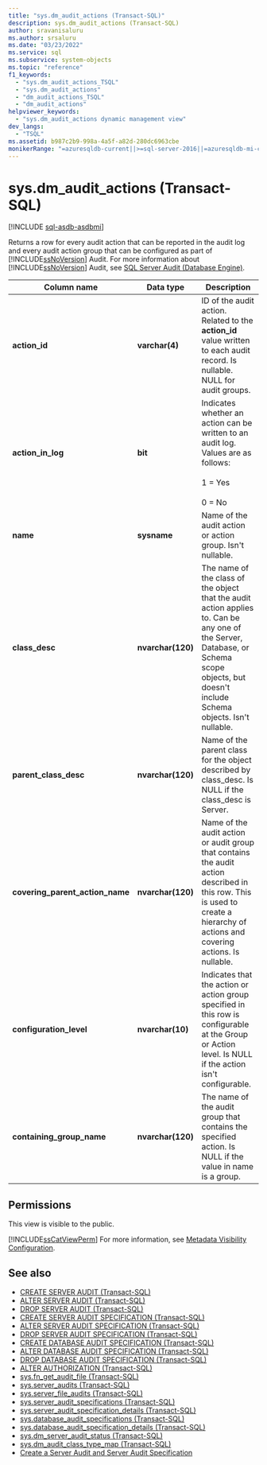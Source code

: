 ```yaml
---
title: "sys.dm_audit_actions (Transact-SQL)"
description: sys.dm_audit_actions (Transact-SQL)
author: sravanisaluru
ms.author: srsaluru
ms.date: "03/23/2022"
ms.service: sql
ms.subservice: system-objects
ms.topic: "reference"
f1_keywords:
  - "sys.dm_audit_actions_TSQL"
  - "sys.dm_audit_actions"
  - "dm_audit_actions_TSQL"
  - "dm_audit_actions"
helpviewer_keywords:
  - "sys.dm_audit_actions dynamic management view"
dev_langs:
  - "TSQL"
ms.assetid: b987c2b9-998a-4a5f-a82d-280dc6963cbe
monikerRange: "=azuresqldb-current||>=sql-server-2016||=azuresqldb-mi-current"
---
```

# sys.dm_audit_actions (Transact-SQL)
[!INCLUDE [sql-asdb-asdbmi](../../includes/applies-to-version/sql-asdb-asdbmi.md)]

  Returns a row for every audit action that can be reported in the audit log and every audit action group that can be configured as part of [!INCLUDE[ssNoVersion](../../includes/ssnoversion-md.md)] Audit. For more information about [!INCLUDE[ssNoVersion](../../includes/ssnoversion-md.md)] Audit, see [SQL Server Audit &#40;Database Engine&#41;](../../relational-databases/security/auditing/sql-server-audit-database-engine.md).  
  
|Column name|Data type|Description|  
|-----------------|---------------|-----------------|  
|**action_id**|**varchar(4)**|ID of the audit action. Related to the **action_id** value written to each audit record. Is nullable. NULL for audit groups.|  
|**action_in_log**|**bit**|Indicates whether an action can be written to an audit log. Values are as follows:<br /><br /> 1 = Yes<br /><br /> 0 = No|  
|**name**|**sysname**|Name of the audit action or action group. Isn't nullable.|  
|**class_desc**|**nvarchar(120)**|The name of the class of the object that the audit action applies to. Can be any one of the Server, Database, or Schema scope objects, but doesn't include Schema objects. Isn't nullable.|  
|**parent_class_desc**|**nvarchar(120)**|Name of the parent class for the object described by class_desc. Is NULL if the class_desc is Server.|  
|**covering_parent_action_name**|**nvarchar(120)**|Name of the audit action or audit group that contains the audit action described in this row. This is used to create a hierarchy of actions and covering actions. Is nullable.|  
|**configuration_level**|**nvarchar(10)**|Indicates that the action or action group specified in this row is configurable at the Group or Action level. Is NULL if the action isn't configurable.|  
|**containing_group_name**|**nvarchar(120)**|The name of the audit group that contains the specified action. Is NULL if the value in name is a group.|  
  
## Permissions  
This view is visible to the public.
  
 [!INCLUDE[ssCatViewPerm](../../includes/sscatviewperm-md.md)] For more information, see [Metadata Visibility Configuration](../../relational-databases/security/metadata-visibility-configuration.md).  
  
## See also

- [CREATE SERVER AUDIT &#40;Transact-SQL&#41;](../../t-sql/statements/create-server-audit-transact-sql.md)   
- [ALTER SERVER AUDIT  &#40;Transact-SQL&#41;](../../t-sql/statements/alter-server-audit-transact-sql.md)   
- [DROP SERVER AUDIT  &#40;Transact-SQL&#41;](../../t-sql/statements/drop-server-audit-transact-sql.md)   
- [CREATE SERVER AUDIT SPECIFICATION &#40;Transact-SQL&#41;](../../t-sql/statements/create-server-audit-specification-transact-sql.md)   
- [ALTER SERVER AUDIT SPECIFICATION &#40;Transact-SQL&#41;](../../t-sql/statements/alter-server-audit-specification-transact-sql.md)   
- [DROP SERVER AUDIT SPECIFICATION &#40;Transact-SQL&#41;](../../t-sql/statements/drop-server-audit-specification-transact-sql.md)   
- [CREATE DATABASE AUDIT SPECIFICATION &#40;Transact-SQL&#41;](../../t-sql/statements/create-database-audit-specification-transact-sql.md)   
- [ALTER DATABASE AUDIT SPECIFICATION &#40;Transact-SQL&#41;](../../t-sql/statements/alter-database-audit-specification-transact-sql.md)   
- [DROP DATABASE AUDIT SPECIFICATION &#40;Transact-SQL&#41;](../../t-sql/statements/drop-database-audit-specification-transact-sql.md)   
- [ALTER AUTHORIZATION &#40;Transact-SQL&#41;](../../t-sql/statements/alter-authorization-transact-sql.md)   
- [sys.fn_get_audit_file &#40;Transact-SQL&#41;](../../relational-databases/system-functions/sys-fn-get-audit-file-transact-sql.md)   
- [sys.server_audits &#40;Transact-SQL&#41;](../../relational-databases/system-catalog-views/sys-server-audits-transact-sql.md)   
- [sys.server_file_audits &#40;Transact-SQL&#41;](../../relational-databases/system-catalog-views/sys-server-file-audits-transact-sql.md)   
- [sys.server_audit_specifications &#40;Transact-SQL&#41;](../../relational-databases/system-catalog-views/sys-server-audit-specifications-transact-sql.md)   
- [sys.server_audit_specification_details &#40;Transact-SQL&#41;](../../relational-databases/system-catalog-views/sys-server-audit-specification-details-transact-sql.md)   
- [sys.database_audit_specifications &#40;Transact-SQL&#41;](../../relational-databases/system-catalog-views/sys-database-audit-specifications-transact-sql.md)   
- [sys.database_audit_specification_details &#40;Transact-SQL&#41;](../../relational-databases/system-catalog-views/sys-database-audit-specification-details-transact-sql.md)   
- [sys.dm_server_audit_status &#40;Transact-SQL&#41;](../../relational-databases/system-dynamic-management-views/sys-dm-server-audit-status-transact-sql.md)   
- [sys.dm_audit_class_type_map &#40;Transact-SQL&#41;](../../relational-databases/system-dynamic-management-views/sys-dm-audit-class-type-map-transact-sql.md)   
- [Create a Server Audit and Server Audit Specification](../../relational-databases/security/auditing/create-a-server-audit-and-server-audit-specification.md)  
